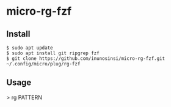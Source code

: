 # micro-rg-fzf  
## Install  
```
$ sudo apt update
$ sudo apt install git ripgrep fzf
$ git clone https://github.com/inunosinsi/micro-rg-fzf.git ~/.config/micro/plug/rg-fzf
```
## Usage
&gt; rg PATTERN
